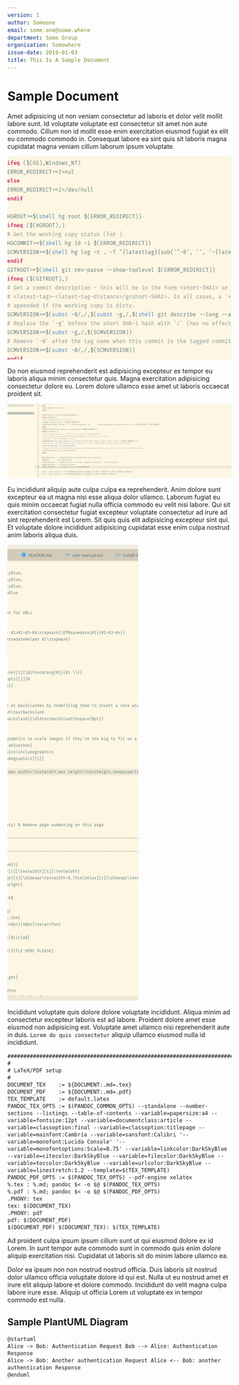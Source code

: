 ```yaml
---
version: 1
author: Someone
email: some.one@some.where
department: Some Group
organisation: Somewhere
issue-date: 2019-01-03
title: This Is A Sample Document
---
```


# Sample Document

Amet adipisicing ut non veniam consectetur ad laboris et dolor velit mollit labore sunt. Id
voluptate voluptate est consectetur sit amet non aute commodo. Cillum non id mollit esse enim
exercitation eiusmod fugiat ex elit eu commodo commodo in. Consequat labore ea sint quis sit laboris
magna cupidatat magna veniam cillum laborum ipsum voluptate.

![Small image - this should be centered](./small.png)

Do non eiusmod reprehenderit est adipisicing excepteur ex tempor eu laboris aliqua minim consectetur
quis. Magna exercitation adipisicing consectetur dolore eu. Lorem dolore ullamco esse amet ut
laboris occaecat proident sit.

![Wide image - this should be scaled](./wide.png)

Eu incididunt aliquip aute culpa culpa ea reprehenderit. Anim dolore sunt excepteur ea ut magna nisi
esse aliqua dolor ullamco. Laborum fugiat eu quis minim occaecat fugiat nulla officia commodo eu
velit nisi labore. Qui sit exercitation consectetur fugiat excepteur voluptate consectetur ad irure
ad sint reprehenderit est Lorem. Sit quis quis elit adipisicing excepteur sint qui. Et voluptate
dolore incididunt adipisicing cupidatat esse enim culpa nostrud anim laboris aliqua duis.

![Tall image - this should be scaled](./tall.png)

Incididunt voluptate quis dolore dolore voluptate incididunt. Aliqua minim ad consectetur excepteur
laboris est ad labore. Proident dolore amet esse eiusmod non adipisicing est. Voluptate amet ullamco
nisi reprehenderit aute in duis. `Lorem do quis consectetur` aliquip ullamco eiusmod nulla id
incididunt.

```make
################################################################################
#
# LaTeX/PDF setup
#
DOCUMENT_TEX    := ${DOCUMENT:.md=.tex}
DOCUMENT_PDF    := ${DOCUMENT:.md=.pdf}
TEX_TEMPLATE    := default.latex
PANDOC_TEX_OPTS := $(PANDOC_COMMON_OPTS) --standalone --number-sections --listings --table-of-contents --variable=papersize:a4 --variable=fontsize:12pt --variable=documentclass:article --variable=classoption:final --variable=classoption:titlepage --variable=mainfont:Cambria --variable=sansfont:Calibri '--variable=monofont:Lucida Console' '--variable=monofontoptions:Scale=0.75' --variable=linkcolor:DarkSkyBlue --variable=citecolor:DarkSkyBlue --variable=filecolor:DarkSkyBlue --variable=toccolor:DarkSkyBlue --variable=urlcolor:DarkSkyBlue --variable=linestretch:1.2 --template=$(TEX_TEMPLATE)
PANDOC_PDF_OPTS := $(PANDOC_TEX_OPTS) --pdf-engine xelatex
%.tex : %.md; pandoc $< -o $@ $(PANDOC_TEX_OPTS)
%.pdf : %.md; pandoc $< -o $@ $(PANDOC_PDF_OPTS)
.PHONY: tex
tex: $(DOCUMENT_TEX)
.PHONY: pdf
pdf: $(DOCUMENT_PDF)
$(DOCUMENT_PDF) $(DOCUMENT_TEX): $(TEX_TEMPLATE)
```

Ad proident culpa ipsum ipsum cillum sunt ut qui eiusmod dolore ex id Lorem. In sunt tempor aute
commodo sunt in commodo quis enim dolore aliquip exercitation nisi. Cupidatat ut laboris sit do
minim labore ullamco ea.

Dolor ea ipsum non non nostrud nostrud officia. Duis laboris sit nostrud dolor ullamco officia
voluptate dolore id qui est. Nulla ut eu nostrud amet et irure elit aliquip labore et dolore
commodo. Incididunt do velit magna culpa labore irure esse. Aliquip ut officia Lorem ut voluptate ex
in tempor commodo est nulla.

## Sample PlantUML Diagram

```plantuml
@startuml
Alice -> Bob: Authentication Request Bob --> Alice: Authentication Response
Alice -> Bob: Another authentication Request Alice <-- Bob: another authentication Response
@enduml
```
